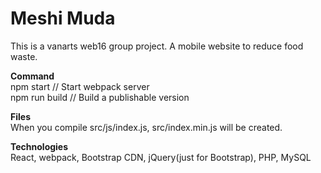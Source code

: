 # Meshi Muda
This is a vanarts web16 group project. A mobile website to reduce food waste.

<strong>Command</strong><br>
npm start  // Start webpack server<br>
npm run build // Build a publishable version

<strong>Files</strong><br>
When you compile src/js/index.js, src/index.min.js will be created.

<strong>Technologies</strong><br>
React, webpack, Bootstrap CDN, jQuery(just for Bootstrap), PHP, MySQL